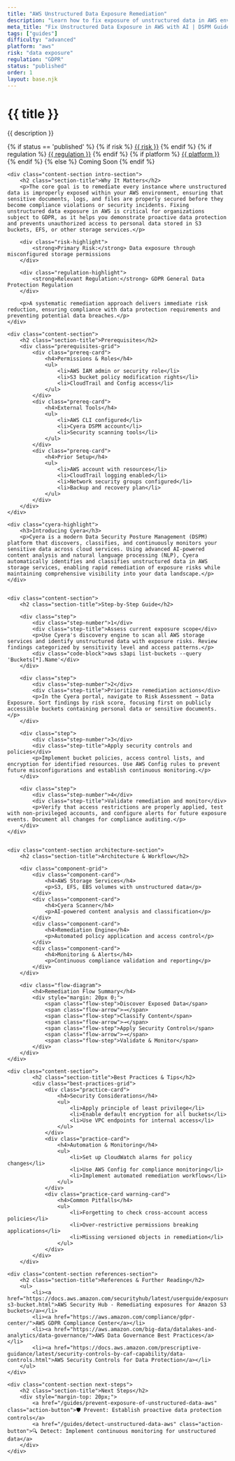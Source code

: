```yaml
---
title: "AWS Unstructured Data Exposure Remediation"
description: "Learn how to fix exposure of unstructured data in AWS environments. Follow step-by-step guidance for GDPR compliance and data security."
meta_title: "Fix Unstructured Data Exposure in AWS with AI | DSPM Guide"
tags: ["guides"]
difficulty: "advanced"
platform: "aws"
risk: "data exposure"
regulation: "GDPR"
status: "published"
order: 1
layout: base.njk
---
```


<div class="container">
    <div class="header">
        <h1>{{ title }}</h1>
        <p>{{ description }}</p>
        <div class="guide-tags-container">
			<div class="guide-tags-wrapper">
		    {% if status == 'published' %}
		        {% if risk %}
		        <a href="/risk/{{ risk | downcase | replace: ' ', '-' }}/" class="guide-tag risk">{{ risk }}</a>
		        {% endif %}
		        {% if regulation %}
		        <a href="/regulation/{{ regulation | downcase | replace: ' ', '-' }}/" class="guide-tag regulation">{{ regulation }}</a>
		        {% endif %}
		        {% if platform %}
		        <a href="/platforms/{{ platform | downcase | replace: ' ', '-' }}/" class="guide-tag platform">{{ platform }}</a>
		        {% endif %}
		    {% else %}
		        <span class="guide-tag coming-soon">Coming Soon</span>
		    {% endif %}
		</div>
		</div>
    </div>

    <div class="content-section intro-section">
        <h2 class="section-title">Why It Matters</h2>
        <p>The core goal is to remediate every instance where unstructured data is improperly exposed within your AWS environment, ensuring that sensitive documents, logs, and files are properly secured before they become compliance violations or security incidents. Fixing unstructured data exposure in AWS is critical for organizations subject to GDPR, as it helps you demonstrate proactive data protection and prevents unauthorized access to personal data stored in S3 buckets, EFS, or other storage services.</p>
        
        <div class="risk-highlight">
            <strong>Primary Risk:</strong> Data exposure through misconfigured storage permissions
        </div>
        
        <div class="regulation-highlight">
            <strong>Relevant Regulation:</strong> GDPR General Data Protection Regulation
        </div>
        
        <p>A systematic remediation approach delivers immediate risk reduction, ensuring compliance with data protection requirements and preventing potential data breaches.</p>
    </div>

    <div class="content-section">
        <h2 class="section-title">Prerequisites</h2>
        <div class="prerequisites-grid">
            <div class="prereq-card">
                <h4>Permissions & Roles</h4>
                <ul>
                    <li>AWS IAM admin or security role</li>
                    <li>S3 bucket policy modification rights</li>
                    <li>CloudTrail and Config access</li>
                </ul>
            </div>
            <div class="prereq-card">
                <h4>External Tools</h4>
                <ul>
                    <li>AWS CLI configured</li>
                    <li>Cyera DSPM account</li>
                    <li>Security scanning tools</li>
                </ul>
            </div>
            <div class="prereq-card">
                <h4>Prior Setup</h4>
                <ul>
                    <li>AWS account with resources</li>
                    <li>CloudTrail logging enabled</li>
                    <li>Network security groups configured</li>
                    <li>Backup and recovery plan</li>
                </ul>
            </div>
        </div>
    </div>
	
    <div class="cyera-highlight">
        <h3>Introducing Cyera</h3>
        <p>Cyera is a modern Data Security Posture Management (DSPM) platform that discovers, classifies, and continuously monitors your sensitive data across cloud services. Using advanced AI-powered content analysis and natural language processing (NLP), Cyera automatically identifies and classifies unstructured data in AWS storage services, enabling rapid remediation of exposure risks while maintaining comprehensive visibility into your data landscape.</p>
    </div>
	

    <div class="content-section">
        <h2 class="section-title">Step-by-Step Guide</h2>
        
        <div class="step">
            <div class="step-number">1</div>
            <div class="step-title">Assess current exposure scope</div>
            <p>Use Cyera's discovery engine to scan all AWS storage services and identify unstructured data with exposure risks. Review findings categorized by sensitivity level and access patterns.</p>
            <div class="code-block">aws s3api list-buckets --query 'Buckets[*].Name'</div>
        </div>

        <div class="step">
            <div class="step-number">2</div>
            <div class="step-title">Prioritize remediation actions</div>
            <p>In the Cyera portal, navigate to Risk Assessment → Data Exposure. Sort findings by risk score, focusing first on publicly accessible buckets containing personal data or sensitive documents.</p>
        </div>

        <div class="step">
            <div class="step-number">3</div>
            <div class="step-title">Apply security controls and policies</div>
            <p>Implement bucket policies, access control lists, and encryption for identified resources. Use AWS Config rules to prevent future misconfigurations and establish continuous monitoring.</p>
        </div>

        <div class="step">
            <div class="step-number">4</div>
            <div class="step-title">Validate remediation and monitor</div>
            <p>Verify that access restrictions are properly applied, test with non-privileged accounts, and configure alerts for future exposure events. Document all changes for compliance auditing.</p>
        </div>
    </div>


    <div class="content-section architecture-section">
        <h2 class="section-title">Architecture & Workflow</h2>
        
        <div class="component-grid">
            <div class="component-card">
                <h4>AWS Storage Services</h4>
                <p>S3, EFS, EBS volumes with unstructured data</p>
            </div>
            <div class="component-card">
                <h4>Cyera Scanner</h4>
                <p>AI-powered content analysis and classification</p>
            </div>
            <div class="component-card">
                <h4>Remediation Engine</h4>
                <p>Automated policy application and access control</p>
            </div>
            <div class="component-card">
                <h4>Monitoring & Alerts</h4>
                <p>Continuous compliance validation and reporting</p>
            </div>
        </div>

        <div class="flow-diagram">
            <h4>Remediation Flow Summary</h4>
            <div style="margin: 20px 0;">
                <span class="flow-step">Discover Exposed Data</span>
                <span class="flow-arrow">→</span>
                <span class="flow-step">Classify Content</span>
                <span class="flow-arrow">→</span>
                <span class="flow-step">Apply Security Controls</span>
                <span class="flow-arrow">→</span>
                <span class="flow-step">Validate & Monitor</span>
            </div>
        </div>
    </div>

	<div class="content-section">
	        <h2 class="section-title">Best Practices & Tips</h2>
	        <div class="best-practices-grid">
	            <div class="practice-card">
	                <h4>Security Considerations</h4>
	                <ul>
	                    <li>Apply principle of least privilege</li>
	                    <li>Enable default encryption for all buckets</li>
	                    <li>Use VPC endpoints for internal access</li>
	                </ul>
	            </div>
	            <div class="practice-card">
	                <h4>Automation & Monitoring</h4>
	                <ul>
	                    <li>Set up CloudWatch alarms for policy changes</li>
	                    <li>Use AWS Config for compliance monitoring</li>
	                    <li>Implement automated remediation workflows</li>
	                </ul>
	            </div>
	            <div class="practice-card warning-card">
	                <h4>Common Pitfalls</h4>
	                <ul>
	                    <li>Forgetting to check cross-account access policies</li>
	                    <li>Over-restrictive permissions breaking applications</li>
	                    <li>Missing versioned objects in remediation</li>
	                </ul>
	            </div>
	        </div>
	    </div>

    <div class="content-section references-section">
        <h2 class="section-title">References & Further Reading</h2>
        <ul>
            <li><a href="https://docs.aws.amazon.com/securityhub/latest/userguide/exposure-s3-bucket.html">AWS Security Hub - Remediating exposures for Amazon S3 buckets</a></li>
            <li><a href="https://aws.amazon.com/compliance/gdpr-center/">AWS GDPR Compliance Center</a></li>
            <li><a href="https://aws.amazon.com/big-data/datalakes-and-analytics/data-governance/">AWS Data Governance Best Practices</a></li>
            <li><a href="https://docs.aws.amazon.com/prescriptive-guidance/latest/security-controls-by-caf-capability/data-controls.html">AWS Security Controls for Data Protection</a></li>
        </ul>
    </div>

    <div class="content-section next-steps">
        <h2 class="section-title">Next Steps</h2>
        <div style="margin-top: 20px;">
            <a href="/guides/prevent-exposure-of-unstructured-data-aws" class="action-button">🛡️ Prevent: Establish proactive data protection controls</a>
            <a href="/guides/detect-unstructured-data-aws" class="action-button">🔍 Detect: Implement continuous monitoring for unstructured data</a>
        </div>
    </div>
</div>
